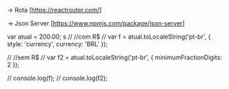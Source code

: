 -> Rota
[https://reactrouter.com/]

-> Json Server
[https://www.npmjs.com/package/json-server]

var atual = 200.00;
s
// //com R$
// var f = atual.toLocaleString('pt-br', { style: 'currency', currency: 'BRL' });

// //sem R$
// var f2 = atual.toLocaleString('pt-br', { minimumFractionDigits: 2 });

// console.log(f);
// console.log(f2);